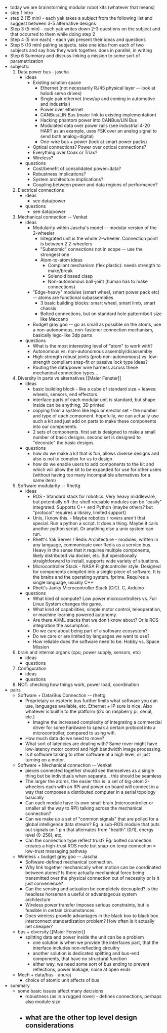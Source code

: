 - today we are brainstorming modular robot kits (whatever that means)
- step 1 intro
- step 2 (15 min) - each yak takes a subject from the following list and suggest between 3-5 alternative designs
- Step 3 (5 min) - each yak writes down 2-3 questions on the subject and that occurred to them while doing step 2
- Step 4 (5 min each) - each yak present their ideas and questions 
- Step 5 (10 min) pairing subjects. take one idea from each of two subjects and say how they work together. does in parallel, in writing
- Step 6 Summary and discuss linking a mission to some sort of parametrization
- subjects:
    1. Data power bus - jascha
        - ideas
            - Existing solution space
                - Ethernet (not necessarily RJ45 physical layer -- look at halodi servo drives)
                - Single pair ethernet (new/up and coming in automotive and industrial)
                - Power over ethernet
                - CANBus/LIN Bus (maier link to existing implementation)
                - Hacking phantom power into CANBus/LIN Bus
                - Modulated data over power rails (see industrial 4-20 HART as an example, uses FSK over an analog signal to send both analog+digital)
                - One-wire bus + power (look at smart power packs)
            - Optical connections? Power over optical connections?
            - Everything over Coax or Triax?
            - Wireless?
        - questions
            - Cost/benefit of consolidated power+data?
            - Robustness implications?
            - System architecture implications?
            - Coupling between power and data regions of performance?
    2. Electrical connections
        - ideas
            - see data/power
        - questions
            - see data/power
    3. Mechanical connection -- Venkat
        - ideas
            - Modularity within Jascha's model -- modular version of the 2-wheeler
                - Integrated unit is the whole 2-wheeler. Connection point is between 2 2-wheelers
                - "Subatomic" connections not in scope -- use the strongest one
                - Atom-to-atom ideas
                    - Compliant mechanism (flex plastic): needs strength to make/break
                    - Solenoid based clasp
                    - Non-autonomous ball-joint (human has to make connections)
            - "Edge-heavy" modules (smart wheel, smart power pack etc) -- atoms are functional subassemblies
                - 3 basic building blocks: smart wheel, smart limb, smart chassis
                - Bolted connections, but on standard hole pattern/bolt size like Meccano
            - Budget gray goo -- go as small as possible on the atoms, use a non-autonomous, non-fastener connection mechanism, basically lego-like 3dp parts
        - questions
            - What is the most interesting level of "atom" to work with?
            - Autonomous vs. non-autonomous assembly/disassembly
            - High-strength robust joints (prob non-autonomous) vs. low-strength compliant snap-fit or passive lock type ideas?
            - Routing the data/power wire harness across these mechanical connection types...
    4. Diversity in parts vs alternatives [[Maier Fenster]]
        - ideas
            - basic building block - like a cube of standard size + leaves: wheels, sensors, end effectors.
            - interface parts of each modular unit is standard, but shape inside can be anything, 3D printed
            - copying from a system like lego or erector set - the number and type of each component. hopefully, we can actually use such a kit and just add on parts to make these components into our components.
            - 2 sets of components. first set is designed to make a small number of basic designs. second set is designed to "decorate" the basic designs 
        - questions
            - how do we make a kit that is fun, allows diverse designs and also is not to complex for us to design
            - how do we enable users to add components to the kit and which will allow the kit to be expanded for use for other users (without having too many incompatible alternatives for a same item)
    5. Software modularity -- Rhettg
        - ideas
            - ROS - Standard stack for robotics. Very heavy middleware, but potentially off-the-shelf reusable modules can be "easily" integrated. Supports C++ and Python (maybe others? but "protocol" requires a library, limited support)
            - Unix, I know this. - Maybe robotics / rovers aren't that special. Run a python a script. It does a thing. Maybe it calls another python script. Or anything else a unix system can run.
            - Rhett's Yak Server / Redis Architecture - modules, written in any language, communicate over Redis as a service bus. Heavy in the sense that it requires multiple components, likely distributed via docker, etc. But operationally straightforward to install, supports wide variety of situations.
            - Microcontroller Stack - NASA Flightcontroller style. Designed for components compiled into a single piece of software. It is the brains and the operating system. fprime. Requires a single language, usually C++
            - Rhett's Janky Microcontroller Stack (CiC). C, Arduino
        - questions
            - What kind of compute? Low power microcontrollers vs. Full Linux System changes the game.
            - What kind of capabilities, simple motor control, teleoperation, or machine learning powered autonomy.
            - Are there AI/ML stacks that we don't know about? Or is ROS integration the assumption.
            - Do we care about being part of a software ecosystem?
            - Do we care or are limited by languages we want to use?
            - How reliable does the software need to be. Hobby vs. Space Mission
    6. brain and internal organs (cpu, power supply, sensors, etc)
        - ideas
        - questions
    7. Configuration
        - ideas
        - questions
    8. NOT: checking how things work, power load, coordination
- pairs
    - Software + Data/Bus Connection -- rhettg
        - Proprietary or esoteric bus further limits what software you can use, languages available, etc. Ethernet + IP sure is nice. Also whatever is builtin to the platform (i2c on raspberry pi, serial, etc.) 
            - Imagine the increased complexity of integrating a commercial driver for some hardware to speak a certain protocol into a microcontroller, compared to using wifi. 
        - How much data do we need to move?
        - What sort of latencies are dealing with? Same rover might have low-latency motor control and high bandwidth image processing.
        - Is it software talking to other software at a high level, or just turning on a motor.
    - Software + Mechanical connection -- Venkat
        - pieces connected together should see themselves as a single thing but be individuals when separate... this should be seamless
        - The larger the atoms, the easier this is: a set of big-atom 2-wheelers each with an RPi and power on board will connect in a way that composes a distributed computer in a serial topology basically
        - Can each module have its own small brain (microcontroller or smaller all the way to RPi) talking across the mechanical connection?
        - Can we make up a set of "common signals" that are polled for a global intelligence data stream? Eg. a sub-ROS module that puts out signals on 1 pin that alternates from "health" (0/1), energy level (0-256), etc. 
        - Can the connection type reflect trust? Eg: bolted connection creates a high-trust ROS node but snap-on temp connection = low-trust messaging pathway
    - Wireless + budget grey goo -- Jascha
        - Software-defined mechanical connection.
        - Why link together mechanically when motion can be coordinated between atoms? Is there actually mechanical force being transmitted over the physical connection out of necessity or is it just convenience?
        - Can the sensing and actuation be completely decoupled? Is the headless horseman a useful or advantageous system architecture
        - Wireless power transfer imposes serious constraints, but is feasible in certain circumstances.
        - Does wireless provide advantages in the black box to black box interconnect standardization problem? How often is it actually net cheaper?
    - bus + diversity [[Maier Fenster]]
        - splitting data and power inside the unit can be a problem
            - one solution is when we provide the interfaces part, that the interface includes non-reflecting circuitry 
            - another solution is dedicated splitting and bus-end components, that have no structural function
            - either way, we need some sort of bus ending to prevent reflections, power leakage, noise at open ends
    - Mech + data/bus - anuraj
        - choice of atomic unit affects of bus 
- summary
    - some basic issues affect many decisions
        - robustness (as in a rugged rover) - defines connections, perhaps also module size
        - what are the other top level design considerations
            - 

